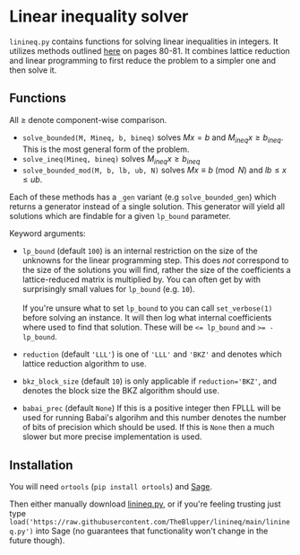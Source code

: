 # Linear inequality solver

`linineq.py` contains functions for solving linear inequalities in integers. It utilizes methods outlined [here](https://library.wolfram.com/infocenter/Books/8502/AdvancedAlgebra.pdf) on pages 80-81. It combines lattice reduction and linear programming to first reduce the problem to a simpler one and then solve it.

## Functions
All $\ge$ denote component-wise comparison.

 - `solve_bounded(M, Mineq, b, bineq)` solves $Mx = b$ and $M_{ineq}x \ge b_{ineq}$. This is the most general form of the problem.
 - `solve_ineq(Mineq, bineq)` solves $M_{ineq}x \ge b_{ineq}$
 - `solve_bounded_mod(M, b, lb, ub, N)` solves $Mx \equiv b \pmod{N}$ and $lb \le x \le ub$.

Each of these methods has a `_gen` variant (e.g `solve_bounded_gen`) which returns a generator instead of a single solution. This generator will yield all solutions which are findable for a given `lp_bound` parameter.

Keyword arguments:

 - `lp_bound` (default `100`) is an internal restriction on the size of the unknowns for the linear programming step. This does *not* correspond to the size of the solutions you will find, rather the size of the coefficients a lattice-reduced matrix is multiplied by. You can often get by with surprisingly small values for `lp_bound` (e.g. `10`).<br><br>
 If you're unsure what to set `lp_bound` to you can call `set_verbose(1)` before solving an instance. It will then log what internal coefficients where used to find that solution. These will be `<= lp_bound` and `>= -lp_bound`.

 - `reduction` (default `'LLL'`) is one of `'LLL'` and `'BKZ'` and denotes which lattice reduction algorithm to use.

 - `bkz_block_size` (default `10`) is only applicable if `reduction='BKZ'`, and denotes the block size the BKZ algorithm should use.

 - `babai_prec` (default `None`) If this is a positive integer then FPLLL will be used for running Babai's algorihm and this number denotes the number of bits of precision which should be used. If this is `None` then a much slower but more precise implementation is used.


## Installation
You will need `ortools` (`pip install ortools`) and [Sage](https://doc.sagemath.org/html/en/installation/index.html).

Then either manually download [linineq.py](./linineq.py), or if you're feeling trusting just type `load('https://raw.githubusercontent.com/TheBlupper/linineq/main/linineq.py')` into Sage (no guarantees that functionality won't change in the future though).